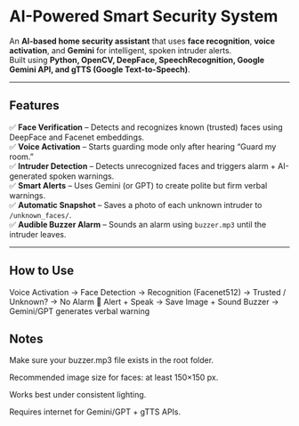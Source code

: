 # AI-Powered Smart Security System

An **AI-based home security assistant** that uses **face recognition**, **voice activation**, and **Gemini** for intelligent, spoken intruder alerts.  
Built using **Python, OpenCV, DeepFace, SpeechRecognition, Google Gemini API, and gTTS (Google Text-to-Speech)**.

---

## Features

✅ **Face Verification** – Detects and recognizes known (trusted) faces using DeepFace and Facenet embeddings.  
✅ **Voice Activation** – Starts guarding mode only after hearing “Guard my room.”  
✅ **Intruder Detection** – Detects unrecognized faces and triggers alarm + AI-generated spoken warnings.  
✅ **Smart Alerts** – Uses Gemini (or GPT) to create polite but firm verbal warnings.  
✅ **Automatic Snapshot** – Saves a photo of each unknown intruder to `/unknown_faces/`.  
✅ **Audible Buzzer Alarm** – Sounds an alarm using `buzzer.mp3` until the intruder leaves.

---

## How to Use
Voice Activation → Face Detection → Recognition (Facenet512)
→
Trusted / Unknown?
→
No Alarm 🚨 Alert + Speak
→
Save Image + Sound Buzzer
→
Gemini/GPT generates verbal warning

## Notes

Make sure your buzzer.mp3 file exists in the root folder.

Recommended image size for faces: at least 150×150 px.

Works best under consistent lighting.

Requires internet for Gemini/GPT + gTTS APIs.

